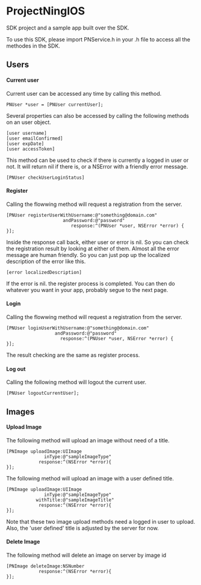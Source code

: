 # ProjectNingIOS
SDK project and a sample app built over the SDK.

To use this SDK, please import PNService.h in your .h file to access all the methodes in the SDK.

## Users

#### Current user
Current user can be accessed any time by calling this method.
```objc
PNUser *user = [PNUser currentUser];
```
Several properties can also be accessed by calling the following methods on an user object.
```obj
[user username]
[user emailConfirmed]
[user expDate]
[user accessToken]
```
This method can be used to check if there is currently a logged in user or not. It will return nil if there is, or a NSError with a friendly error message.
```obj
[PNUser checkUserLoginStatus]
```

#### Register
Calling the flowwing method will request a registration from the server.
```objc
[PNUser registerUserWithUsername:@"something@domain.com"
                     andPassword:@"password"
                        response:^(PNUser *user, NSError *error) {
}];
```
Inside the response call back, either user or error is nil. So you can check the registration result by looking at either of them.
Almost all the error message are human friendly. So you can just pop up the localized description of the error like this.
```objc
[error localizedDescription]
```
If the error is nil. the register process is completed. You can then do whatever you want in your app, probably segue to the next page.

#### Login
Calling the flowwing method will request a registration from the server.
```objc
[PNUser loginUserWithUsername:@"something@domain.com"
                  andPassword:@"password"
                    response:^(PNUser *user, NSError *error) {
}];
```
The result checking are the same as register process.

#### Log out
Calling the following method will logout the current user.
```obj
[PNUser logoutCurrentUser];
```

## Images

#### Upload Image
The following method will upload an image without need of a title.
```obj
[PNImage uploadImage:UIImage
              inType:@"sampleImageType"
            response:^(NSError *error){
}];
```

The following method will upload an image with a user defined title.
```obj
[PNImage uploadImage:UIImage
              inType:@"sampleImageType"
           withTitle:@"sampleImageTitle"
            response:^(NSError *error){
}];
```
Note that these two image upload methods need a logged in user to upload. Also, the 'user defined' title is adjusted by the server for now.

#### Delete Image
The following method will delete an image on server by image id
```obj
[PNImage deleteImage:NSNumber
            response:^(NSError *error){
}];
```

